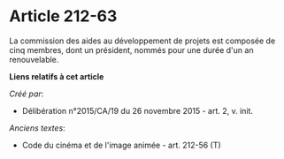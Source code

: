 # Article 212-63

La commission des aides au développement de projets est composée de cinq membres, dont un président, nommés pour une durée
d'un an renouvelable.

**Liens relatifs à cet article**

_Créé par_:

  - Délibération n°2015/CA/19 du 26 novembre 2015 - art. 2, v. init.

_Anciens textes_:

  - Code du cinéma et de l'image animée - art. 212-56 (T)
